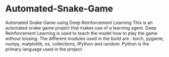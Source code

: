 # Automated-Snake-Game
Automated Snake Game using Deep Reinforcement Learning
This is an automated snake game project that makes use of a learning agent. 
Deep Reinforcement Learning is used to teach the model how to play the game without loosing. 
The different modules used in the build are : torch, pygame, numpy, matplotlib, os, collections, IPython and random.
Python is the primary language used in the project.
